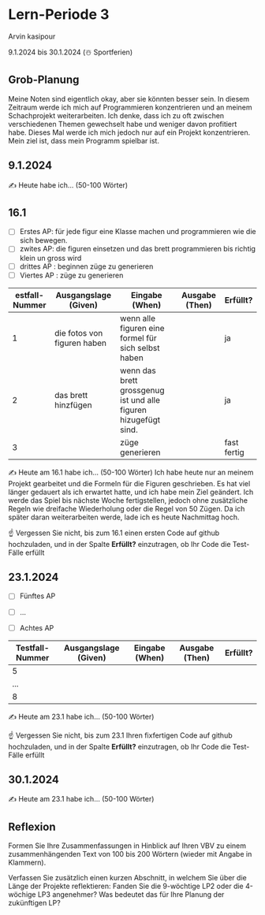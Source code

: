 
# Lern-Periode 3

Arvin kasipour

9.1.2024 bis 30.1.2024 (☃️ Sportferien)

## Grob-Planung

Meine Noten sind eigentlich okay, aber sie könnten besser sein. In diesem Zeitraum werde ich mich auf Programmieren konzentrieren und an meinem Schachprojekt weiterarbeiten. Ich denke, dass ich zu oft zwischen verschiedenen Themen gewechselt habe und weniger davon profitiert habe. Dieses Mal werde ich mich jedoch nur auf ein Projekt konzentrieren. Mein ziel ist, dass mein Programm spielbar ist.

## 9.1.2024

✍️ Heute habe ich... (50-100 Wörter)

## 16.1

- [ ] Erstes AP: für jede figur eine Klasse machen und programmieren wie die sich bewegen.
- [ ] zwites AP: die figuren einsetzen und das brett programmieren bis richtig klein un gross wird
- [ ] drittes AP : beginnen züge zu generieren
- [ ] Viertes AP : züge zu generieren

| estfall-Nummer | Ausgangslage (Given) | Eingabe (When) | Ausgabe (Then) | Erfüllt? |
| -------------- | -------------------- | -------------- | -------------- | -------- |
| 1              | die fotos von figuren haben                 |    wenn alle figuren eine formel für sich selbst haben            |                |     ja     |
| 2              |  das brett hinzfügen                  |          wenn das brett grossgenug ist und alle figuren  hizugefügt sind.      |                |   ja       |
| 3           |                      | züge generieren           |                | fast fertig

✍️ Heute am 16.1 habe ich... (50-100 Wörter)
Ich habe heute nur an meinem Projekt gearbeitet und die Formeln für die Figuren geschrieben. Es hat viel länger gedauert als ich erwartet hatte, und ich habe mein Ziel geändert. Ich werde das Spiel bis nächste Woche fertigstellen, jedoch ohne zusätzliche Regeln wie dreifache Wiederholung oder die Regel von 50 Zügen. Da ich später daran weiterarbeiten werde, lade ich es heute Nachmittag hoch.

☝️ Vergessen Sie nicht, bis zum 16.1 einen ersten Code auf github hochzuladen, und in der Spalte **Erfüllt?** einzutragen, ob Ihr Code die Test-Fälle erfüllt

## 23.1.2024

- [ ] Fünftes AP
- [ ] ...

- [ ] Achtes AP

| Testfall-Nummer | Ausgangslage (Given) | Eingabe (When) | Ausgabe (Then) | Erfüllt? |
| --------------- | -------------------- | -------------- | -------------- | -------- |
| 5               |                      |                |                |          |
| ...             |                      |                |                |          |
| 8               |                      |                |                |          |

✍️ Heute am 23.1 habe ich... (50-100 Wörter)

☝️ Vergessen Sie nicht, bis zum 23.1 Ihren fixfertigen Code auf github hochzuladen, und in der Spalte **Erfüllt?** einzutragen, ob Ihr Code die Test-Fälle erfüllt

## 30.1.2024

✍️ Heute am 23.1 habe ich... (50-100 Wörter)

## Reflexion

Formen Sie Ihre Zusammenfassungen in Hinblick auf Ihren VBV zu einem zusammenhängenden Text von 100 bis 200 Wörtern (wieder mit Angabe in Klammern).

Verfassen Sie zusätzlich einen kurzen Abschnitt, in welchem Sie über die Länge der Projekte reflektieren: Fanden Sie die 9-wöchtige LP2 oder die 4-wöchige LP3 angenehmer? Was bedeutet das für Ihre Planung der zukünftigen LP?
